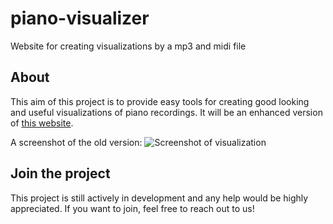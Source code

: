 # piano-visualizer
Website for creating visualizations by a mp3 and midi file

## About
This aim of this project is to provide easy tools for creating good looking and useful visualizations of piano recordings.
It will be an enhanced version of [this website](http://player.bplaced.net).

A screenshot of the old version:
![Screenshot of visualization](https://scontent-vie1-1.xx.fbcdn.net/v/t1.0-9/37920058_679038909099092_4118823591905067008_o.jpg?_nc_cat=0&oh=5ca62f9329ae81fa0d5e172bff2afbc9&oe=5C09AD3B)

## Join the project
This project is still actively in development and any help would be highly appreciated. If you want to join, feel free to reach out to us!
